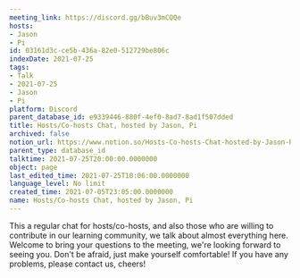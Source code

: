 ```yaml
---
meeting_link: https://discord.gg/bBuv3mCQQe
hosts:
- Jason
- Pi
id: 03161d3c-ce5b-436a-82e0-512729be806c
indexDate: 2021-07-25
tags:
- Talk
- 2021-07-25
- Jason
- Pi
platform: Discord
parent_database_id: e9339446-880f-4ef0-8ad7-8ad1f507dded
title: Hosts/Co-hosts Chat, hosted by Jason, Pi
archived: false
notion_url: https://www.notion.so/Hosts-Co-hosts-Chat-hosted-by-Jason-Pi-03161d3cce5b436a82e0512729be806c
parent_type: database_id
talktime: 2021-07-25T20:00:00.0000000
object: page
last_edited_time: 2021-07-25T10:06:00.0000000
language_level: No limit
created_time: 2021-07-05T23:05:00.0000000
name: Hosts/Co-hosts Chat, hosted by Jason, Pi
---
```







This a regular chat for hosts/co-hosts, and also those who are willing to contribute in our learning community, we talk about almost everything here. Welcome to bring your questions to the meeting, we're looking forward to seeing you. Don't be afraid, just make yourself comfortable!
If you have any problems, please contact us, cheers!




